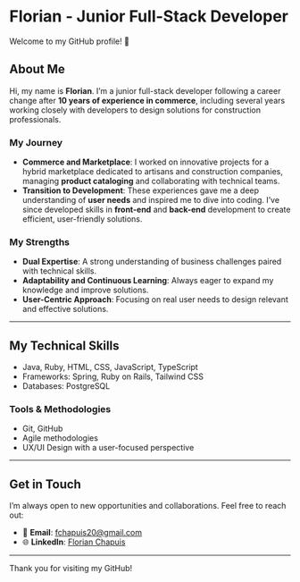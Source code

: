 # Florian - Junior Full-Stack Developer

Welcome to my GitHub profile! 🚀

## About Me

Hi, my name is **Florian**. I’m a junior full-stack developer following a career change after **10 years of experience in commerce**, including several years working closely with developers to design solutions for construction professionals.

### My Journey
- **Commerce and Marketplace**: I worked on innovative projects for a hybrid marketplace dedicated to artisans and construction companies, managing **product cataloging** and collaborating with technical teams.
- **Transition to Development**: These experiences gave me a deep understanding of **user needs** and inspired me to dive into coding. I’ve since developed skills in **front-end** and **back-end** development to create efficient, user-friendly solutions.

### My Strengths
- **Dual Expertise**: A strong understanding of business challenges paired with technical skills.
- **Adaptability and Continuous Learning**: Always eager to expand my knowledge and improve solutions.
- **User-Centric Approach**: Focusing on real user needs to design relevant and effective solutions.

---

## My Technical Skills
- Java, Ruby, HTML, CSS, JavaScript, TypeScript
- Frameworks: Spring, Ruby on Rails, Tailwind CSS
- Databases: PostgreSQL

### Tools & Methodologies
- Git, GitHub
- Agile methodologies
- UX/UI Design with a user-focused perspective

---

## Get in Touch

I’m always open to new opportunities and collaborations. Feel free to reach out:

- 📧 **Email**: [fchapuis20@gmail.com](mailto:fchapuis20@gmail.com)
- 🌐 **LinkedIn**: [Florian Chapuis]( www.linkedin.com/in/florian-chapuis)

---

Thank you for visiting my GitHub!



